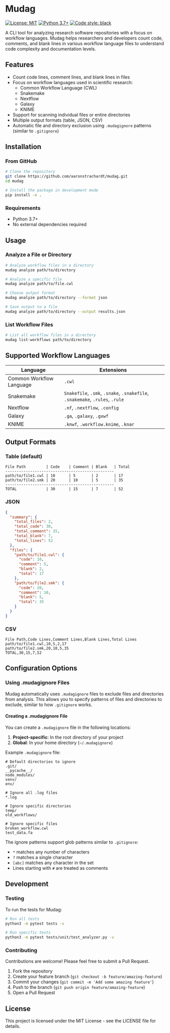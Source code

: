 # Mudag

[![License: MIT](https://img.shields.io/badge/License-MIT-yellow.svg)](https://opensource.org/licenses/MIT)
[![Python 3.7+](https://img.shields.io/badge/python-3.7+-blue.svg)](https://www.python.org/downloads/)
[![Code style: black](https://img.shields.io/badge/code%20style-black-000000.svg)](https://github.com/psf/black)

A CLI tool for analyzing research software repositories with a focus on workflow languages. Mudag helps researchers and developers count code, comments, and blank lines in various workflow language files to understand code complexity and documentation levels.

## Features

- Count code lines, comment lines, and blank lines in files
- Focus on workflow languages used in scientific research:
  - Common Workflow Language (CWL)
  - Snakemake
  - Nextflow
  - Galaxy
  - KNIME
- Support for scanning individual files or entire directories
- Multiple output formats (table, JSON, CSV)
- Automatic file and directory exclusion using `.mudagignore` patterns (similar to `.gitignore`)

## Installation

### From GitHub

```bash
# Clone the repository
git clone https://github.com/aaronstrachardt/mudag.git
cd mudag

# Install the package in development mode
pip install -e .
```

### Requirements

- Python 3.7+
- No external dependencies required

## Usage

### Analyze a File or Directory

```bash
# Analyze workflow files in a directory
mudag analyze path/to/directory

# Analyze a specific file
mudag analyze path/to/file.cwl

# Choose output format
mudag analyze path/to/directory --format json

# Save output to a file
mudag analyze path/to/directory --output results.json
```

### List Workflow Files

```bash
# List all workflow files in a directory
mudag list-workflows path/to/directory
```

## Supported Workflow Languages

| Language | Extensions |
|----------|------------|
| Common Workflow Language | `.cwl` |
| Snakemake | `Snakefile`, `.smk`, `.snake`, `.snakefile`, `.snakemake`, `.rules`, `.rule` |
| Nextflow | `.nf`, `.nextflow`, `.config` |
| Galaxy | `.ga`, `.galaxy`, `.gxwf` |
| KNIME | `.knwf`, `.workflow.knime`, `.knar` |

## Output Formats

### Table (default)

```
File Path         | Code    | Comment | Blank   | Total   
------------------------------------------------
path/to/file1.cwl | 10      | 5       | 2       | 17      
path/to/file2.smk | 20      | 10      | 5       | 35      
------------------------------------------------
TOTAL             | 30      | 15      | 7       | 52      
```

### JSON

```json
{
  "summary": {
    "total_files": 2,
    "total_code": 30,
    "total_comment": 15,
    "total_blank": 7,
    "total_lines": 52
  },
  "files": {
    "path/to/file1.cwl": {
      "code": 10,
      "comment": 5,
      "blank": 2,
      "total": 17
    },
    "path/to/file2.smk": {
      "code": 20,
      "comment": 10,
      "blank": 5,
      "total": 35
    }
  }
}
```

### CSV

```csv
File Path,Code Lines,Comment Lines,Blank Lines,Total Lines
path/to/file1.cwl,10,5,2,17
path/to/file2.smk,20,10,5,35
TOTAL,30,15,7,52
```

## Configuration Options

### Using .mudagignore Files

Mudag automatically uses `.mudagignore` files to exclude files and directories from analysis. This allows you to specify patterns of files and directories to exclude, similar to how `.gitignore` works.

#### Creating a .mudagignore File

You can create a `.mudagignore` file in the following locations:

1. **Project-specific**: In the root directory of your project
2. **Global**: In your home directory (`~/.mudagignore`)

Example `.mudagignore` file:

```
# Default directories to ignore
.git/
__pycache__/
node_modules/
venv/
env/

# Ignore all .log files
*.log

# Ignore specific directories
temp/
old_workflows/

# Ignore specific files
broken_workflow.cwl
test_data.fa
```

The ignore patterns support glob patterns similar to `.gitignore`:

- `*` matches any number of characters
- `?` matches a single character
- `[abc]` matches any character in the set
- Lines starting with `#` are treated as comments

## Development

### Testing

To run the tests for Mudag:

```bash
# Run all tests
python3 -m pytest tests -v

# Run specific tests
python3 -m pytest tests/unit/test_analyzer.py -v
```

### Contributing

Contributions are welcome! Please feel free to submit a Pull Request.

1. Fork the repository
2. Create your feature branch (`git checkout -b feature/amazing-feature`)
3. Commit your changes (`git commit -m 'Add some amazing feature'`)
4. Push to the branch (`git push origin feature/amazing-feature`)
5. Open a Pull Request

## License

This project is licensed under the MIT License - see the LICENSE file for details. 